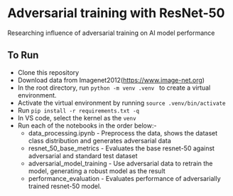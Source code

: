 # Adversarial training with ResNet-50
Researching influence of adversarial training on AI model performance

## To Run
- Clone this repository
- Download data from Imagenet2012(https://www.image-net.org)
- In the root directory, run `python -m venv .venv ` to create a virtual environment.
- Activate the virtual environment by running `source .venv/bin/activate`
- Run `pip install -r requirements.txt -q`
- In VS code, select the kernel as the `venv`
- Run each of the notebooks in the order below:-
    - data_processing.ipynb - Preprocess the data, shows the dataset class distribution and generates adversarial data
    - resnet_50_base_metrics - Evaluates the base resnet-50 against adversarial and standard test dataset
    - adversarial_model_training - Use adversarial data to retrain the model, generating a robust model as the result
    - performance_evaluation - Evaluates performance of adversarially trained resnet-50 model.
